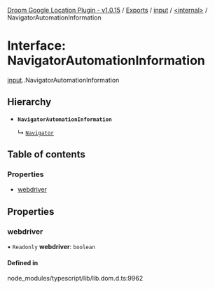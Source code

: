 [Droom Google Location Plugin - v1.0.15](../README.md) / [Exports](../modules.md) / [input](../modules/input.md) / [<internal\>](../modules/input._internal_.md) / NavigatorAutomationInformation

# Interface: NavigatorAutomationInformation

[input](../modules/input.md).[<internal>](../modules/input._internal_.md).NavigatorAutomationInformation

## Hierarchy

- **`NavigatorAutomationInformation`**

  ↳ [`Navigator`](input._internal_.Navigator.md)

## Table of contents

### Properties

- [webdriver](input._internal_.NavigatorAutomationInformation.md#webdriver)

## Properties

### webdriver

• `Readonly` **webdriver**: `boolean`

#### Defined in

node_modules/typescript/lib/lib.dom.d.ts:9962
